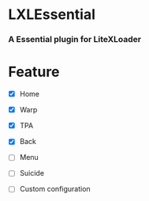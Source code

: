 # LXLEssential
### A Essential plugin for LiteXLoader
# Feature
- [x]  Home

- [x]  Warp

- [x]  TPA

- [x]  Back

- [ ]  Menu

- [ ]  Suicide

- [ ]  Custom configuration
